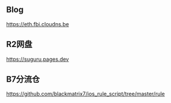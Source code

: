 ## Blog ##
https://eth.fbi.cloudns.be


## R2网盘 ##
https://suguru.pages.dev


## B7分流仓 ##

https://github.com/blackmatrix7/ios_rule_script/tree/master/rule
